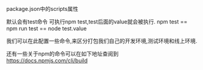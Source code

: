 package.json中的scripts属性

默认会有test命令
可执行npm test,test后面的value就会被执行.
npm test == npm run test == node test.value

我们可以在此配置一些命令,来区分打包我们自己的开发环境,测试环境和线上环境.

还有一些关于npm的命令可以在如下地址查阅到
https://docs.npmjs.com/cli/build
